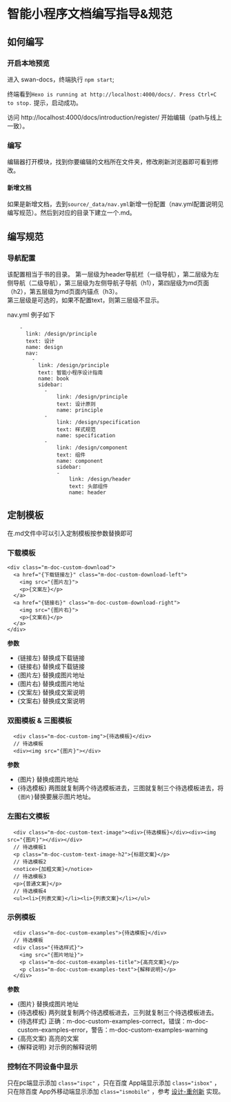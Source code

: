 # 智能小程序文档编写指导&规范
## 如何编写

### 开启本地预览
进入 swan-docs，终端执行 `npm start`;

终端看到`Hexo is running at http://localhost:4000/docs/. Press Ctrl+C to stop.` 提示，启动成功。

访问 http://localhost:4000/docs/introduction/register/ 开始编辑（path与线上一致）。

### 编写
编辑器打开模块，找到你要编辑的文档所在文件夹，修改刷新浏览器即可看到修改。

#### 新增文档
如果是新增文档，去到`source/_data/nav.yml`新增一份配置（nav.yml配置说明见编写规范）。然后到对应的目录下建立一个.md。

## 编写规范
### 导航配置
该配置相当于书的目录。
第一层级为header导航栏（一级导航），第二层级为左侧导航（二级导航），第三层级为左侧导航子导航（h1），第四层级为md页面（h2），第五层级为md页面内锚点（h3）。  
第三层级是可选的，如果不配置text，则第三层级不显示。  

nav.yml 例子如下
```
    -
      link: /design/principle
      text: 设计
      name: design
      nav:
        -
          link: /design/principle
          text: 智能小程序设计指南
          name: book
          sidebar:
            -
                link: /design/principle
                text: 设计原则
                name: principle
            -
                link: /design/specification
                text: 样式规范
                name: specification
            -
                link: /design/component
                text: 组件
                name: component
                sidebar:
                -
                    link: /design/header
                    text: 头部组件
                    name: header
```

## 定制模板
在.md文件中可以引入定制模板按参数替换即可
### 下载模板
```
<div class="m-doc-custom-download">
  <a href="{下载链接左}" class="m-doc-custom-download-left">
    <img src="{图片左}">
    <p>{文案左}</p>
  </a>
  <a href="{链接右}" class="m-doc-custom-download-right">
    <img src="{图片右}">
    <p>{文案右}</p>
  </a>
</div>
```
**参数**
- {链接左} 替换成下载链接
- {链接右} 替换成下载链接
- {图片左} 替换成图片地址
- {图片右} 替换成图片地址
- {文案左} 替换成文案说明
- {文案右} 替换成文案说明

### 双图模板 & 三图模板
```
  <div class="m-doc-custom-img">{待选模板}</div>
  // 待选模板
  <div><img src="{图片}"></div>
```
**参数**
- {图片} 替换成图片地址
- {待选模板} 两图就复制两个待选模板进去，三图就复制三个待选模板进去，将`{图片}`替换要展示图片地址。

### 左图右文模板
```
  <div class="m-doc-custom-text-image"><div>{待选模板}</div><div><img src="{图片}"></div></div>
  // 待选模板1
  <p class="m-doc-custom-text-image-h2">{标题文案}</p>
  // 待选模板2
  <notice>{加粗文案}</notice>
  // 待选模板3
  <p>{普通文案}</p>
  // 待选模板4
  <ul><li>{列表文案}</li><li>{列表文案}</li></ul>
```
### 示例模板
```
  <div class="m-doc-custom-examples">{待选模板}</div>
  // 待选模板
  <div class="{待选样式}">
    <img src="{图片地址}">
    <p class="m-doc-custom-examples-title">{高亮文案}</p>
    <p class="m-doc-custom-examples-text">{解释说明}</p>
  </div>
```
**参数**
- {图片} 替换成图片地址
- {待选模板} 两列就复制两个待选模板进去，三列就复制三个待选模板进去。
- {待选样式} 正确：m-doc-custom-examples-correct，错误：m-doc-custom-examples-error，警告：m-doc-custom-examples-warning
- {高亮文案} 高亮的文案
- {解释说明} 对示例的解释说明

### 控制在不同设备中显示

只在pc端显示添加 `class="ispc"` ，只在百度 App端显示添加 `class="isbox"` ，只在除百度 App外移动端显示添加 `class="ismobile"` ，参考 [设计-重创新](http://localhost:4000/docs/docs/design/principle/innovation/) 实现。  